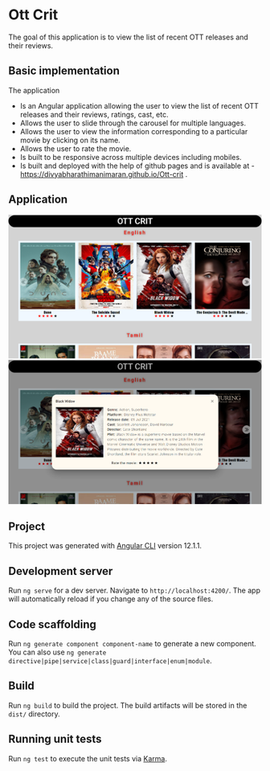 # Ott Crit

The goal of this application is to view the list of recent OTT releases and their reviews.

## Basic implementation

The application

- Is an Angular application allowing the user to  view the list of recent OTT releases and their reviews, ratings, cast, etc.
- Allows the user to slide through the carousel for multiple languages.
- Allows the user to view the information corresponding to a particular movie by clicking on its name.
- Allows the user to rate the movie.
- Is built to be responsive across multiple devices including mobiles.
- Is built and deployed with the help of github pages and is available at - https://divyabharathimanimaran.github.io/Ott-crit .

## Application

<img alt="Landing page" src="src\assets\images\page1.png"/>
<br>
<img alt="Test coverage" src="src\assets\images\page2.png"/>

## Project

This project was generated with [Angular CLI](https://github.com/angular/angular-cli) version 12.1.1.

## Development server

Run `ng serve` for a dev server. Navigate to `http://localhost:4200/`. The app will automatically reload if you change any of the source files.

## Code scaffolding

Run `ng generate component component-name` to generate a new component. You can also use `ng generate directive|pipe|service|class|guard|interface|enum|module`.

## Build

Run `ng build` to build the project. The build artifacts will be stored in the `dist/` directory.

## Running unit tests

Run `ng test` to execute the unit tests via [Karma](https://karma-runner.github.io).
